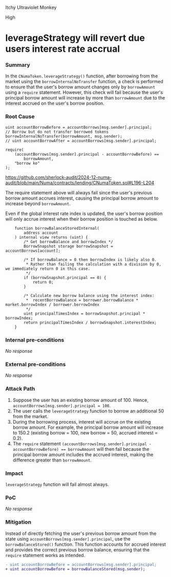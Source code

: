 Itchy Ultraviolet Monkey

High

# leverageStrategy will revert due users interest rate accrual

### Summary

In the `CNumaToken.leverageStrategy()` function, after borrowing from the market using the `borrowInternalNoTransfer` function, a check is performed to ensure that the user's borrow amount changes only by `borrowAmount` using a `require` statement. However, this check will fail because the user's principal borrow amount will increase by more than `borrowAmount` due to the interest accrued on the user's borrow position.

### Root Cause

```solidity
uint accountBorrowBefore = accountBorrows[msg.sender].principal;
// Borrow but do not transfer borrowed tokens
borrowInternalNoTransfer(borrowAmount, msg.sender);
// uint accountBorrowAfter = accountBorrows[msg.sender].principal;

require(
    (accountBorrows[msg.sender].principal - accountBorrowBefore) == 
        borrowAmount,
    "borrow ko"
);
```
https://github.com/sherlock-audit/2024-12-numa-audit/blob/main/Numa/contracts/lending/CNumaToken.sol#L196-L204

The require statement above will always fail since the user's previous borrow amount accrues interest, causing the principal borrow amount to increase beyond `borrowAmount`.

Even if the global interest rate index is updated, the user's borrow position will only accrue interest when their borrow position is touched as below.

```solidity
    function borrowBalanceStoredInternal(
        address account
    ) internal view returns (uint) {
        /* Get borrowBalance and borrowIndex */
        BorrowSnapshot storage borrowSnapshot = accountBorrows[account];

        /* If borrowBalance = 0 then borrowIndex is likely also 0.
         * Rather than failing the calculation with a division by 0, we immediately return 0 in this case.
         */
        if (borrowSnapshot.principal == 0) {
            return 0;
        }

        /* Calculate new borrow balance using the interest index:
         *  recentBorrowBalance = borrower.borrowBalance * market.borrowIndex / borrower.borrowIndex
         */
        uint principalTimesIndex = borrowSnapshot.principal * borrowIndex;
        return principalTimesIndex / borrowSnapshot.interestIndex;
    }
```

### Internal pre-conditions

_No response_

### External pre-conditions

_No response_

### Attack Path



1. Suppose the user has an existing borrow amount of 100. Hence, `accountBorrows[msg.sender].principal = 100`.
2. The user calls the `leverageStrategy` function to borrow an additional 50 from the market.
3. During the borrowing process, interest will accrue on the existing borrow amount. For example, the principal borrow amount will increase to 150.2 (existing borrow = 100, new borrow = 50, accrued interest = 0.2).
4. The `require` statement `(accountBorrows[msg.sender].principal - accountBorrowBefore) == borrowAmount` will then fail because the principal borrow amount includes the accrued interest, making the difference greater than `borrowAmount`.


### Impact

`leverageStrategy` function will fail almost always.

### PoC

_No response_

### Mitigation

Instead of directly fetching the user's previous borrow amount from the state using `accountBorrows[msg.sender].principal`, use the `borrowBalanceStored()` function. This function accounts for accrued interest and provides the correct previous borrow balance, ensuring that the `require` statement works as intended.


```diff
- uint accountBorrowBefore = accountBorrows[msg.sender].principal;
+ uint accountBorrowBefore = borrowBalanceStored(msg.sender);
```
